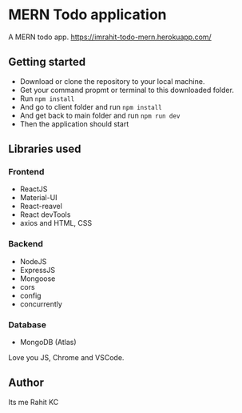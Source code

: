 # MERN Todo application

A MERN todo app.
https://imrahit-todo-mern.herokuapp.com/

## Getting started
* Download or clone the repository to your local machine.
* Get your command propmt or terminal to this downloaded folder.
* Run 
``` npm install ```
* And go to client folder and run ```npm install```
* And get back to main folder and run ```npm run dev```
* Then the application should start 

## Libraries used
### Frontend
* ReactJS
* Material-UI
* React-reavel
* React devTools
* axios and HTML, CSS

### Backend
* NodeJS
* ExpressJS
* Mongoose 
* cors
* config
* concurrently

### Database
* MongoDB (Atlas)

Love you JS, Chrome and VSCode.

## Author
Its me Rahit KC


